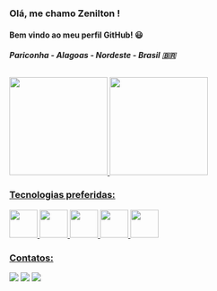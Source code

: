 ### Olá, me chamo Zenilton !  
#### Bem vindo ao meu perfil GitHub! 😃
##### Pariconha - Alagoas - Nordeste - Brasil 🇧🇷

<h2></h2>
<a href="https://github.com/zeniltom">
<img height="175em" src="https://github-readme-stats.vercel.app/api?username=zeniltom&show_icons=true&theme=dracula&include_all_commits=true&count_private=true"/>
<img height="175em" src="https://github-readme-stats.vercel.app/api/top-langs/?username=zeniltom&layout=compact&langs_count=7&theme=dracula"/>

### Tecnologias preferidas:
  
<p>
<img src="https://cdn.jsdelivr.net/gh/devicons/devicon/icons/java/java-original.svg" width="50" height="50" />
<img src="https://cdn.jsdelivr.net/gh/devicons/devicon/icons/spring/spring-original.svg" width="50" height="50" />
<img src="https://cdn.jsdelivr.net/gh/devicons/devicon/icons/angularjs/angularjs-original.svg" width="50" height="50" />
<img src="https://cdn.jsdelivr.net/gh/devicons/devicon/icons/mysql/mysql-original.svg" width="50" height="50" />
<img src="https://cdn.jsdelivr.net/gh/devicons/devicon/icons/android/android-original.svg" width="50" height="50" />
</p>  
  
### Contatos:

<div>
<a href="https://www.instagram.com/zenilton_sa" target="_blank"><img src="https://img.shields.io/badge/-Instagram-%23E4405F?style=for-the-badge&logo=instagram&logoColor=white" target="_blank"></a>
<a href = "mailto:zenilton.dev@gmail.com"><img src="https://img.shields.io/badge/Gmail-D14836?style=for-the-badge&logo=gmail&logoColor=white" target="_blank"></a>
<a href="https://www.linkedin.com/in/zenilton-s%C3%A1-68b1637b/" target="_blank"><img src="https://img.shields.io/badge/-LinkedIn-%230077B5?style=for-the-badge&logo=linkedin&logoColor=white" target="_blank"></a>   
</div>
